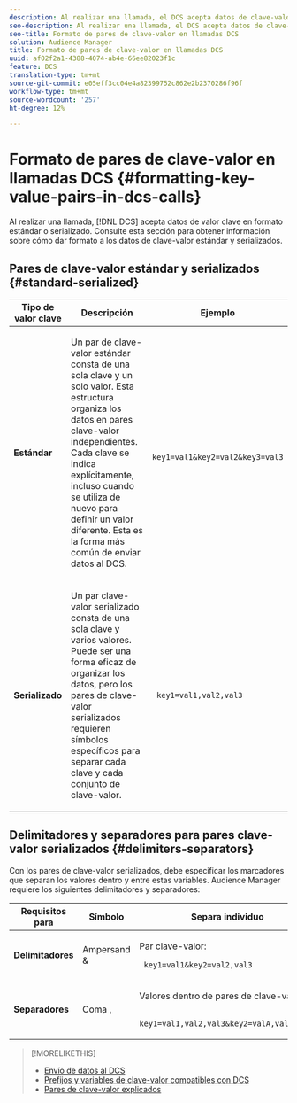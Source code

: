 ```yaml
---
description: Al realizar una llamada, el DCS acepta datos de clave-valor en formato estándar o serializado. Consulte esta sección para obtener información sobre cómo dar formato a los datos de clave-valor estándar y serializados.
seo-description: Al realizar una llamada, el DCS acepta datos de clave-valor en formato estándar o serializado. Consulte esta sección para obtener información sobre cómo dar formato a los datos de clave-valor estándar y serializados.
seo-title: Formato de pares de clave-valor en llamadas DCS
solution: Audience Manager
title: Formato de pares de clave-valor en llamadas DCS
uuid: af02f2a1-4388-4074-ab4e-66ee82023f1c
feature: DCS
translation-type: tm+mt
source-git-commit: e05eff3cc04e4a82399752c862e2b2370286f96f
workflow-type: tm+mt
source-wordcount: '257'
ht-degree: 12%

---
```



# Formato de pares de clave-valor en llamadas DCS {#formatting-key-value-pairs-in-dcs-calls}

Al realizar una llamada, [!DNL DCS] acepta datos de valor clave en formato estándar o serializado. Consulte esta sección para obtener información sobre cómo dar formato a los datos de clave-valor estándar y serializados.

## Pares de clave-valor estándar y serializados {#standard-serialized}

<table id="table_A220F9B359F34C6EA7B83618FC22EE3A"> 
 <thead> 
  <tr> 
   <th colname="col1" class="entry"> Tipo de valor clave </th> 
   <th colname="col2" class="entry"> Descripción </th> 
   <th colname="col3" class="entry"> Ejemplo </th> 
  </tr> 
 </thead>
 <tbody> 
  <tr> 
   <td colname="col1"> <b>Estándar</b> </td> 
   <td colname="col2"> <p>Un par de clave-valor estándar consta de una sola clave y un solo valor. Esta estructura organiza los datos en pares clave-valor independientes. Cada clave se indica explícitamente, incluso cuando se utiliza de nuevo para definir un valor diferente. Esta es la forma más común de enviar datos al DCS. </p> </td>
   <td colname="col3"> <code> key1=val1&amp;key2=val2&amp;key3=val3</code> </td>
  </tr>
  <tr> 
   <td colname="col1"> <b>Serializado</b> </td> 
   <td colname="col2"> <p>Un par clave-valor serializado consta de una sola clave y varios valores. Puede ser una forma eficaz de organizar los datos, pero los pares de clave-valor serializados requieren símbolos específicos para separar cada clave y cada conjunto de clave-valor. </p> </td> 
   <td colname="col3"> <code> key1=val1,val2,val3</code> </td> 
  </tr>
 </tbody>
</table>

## Delimitadores y separadores para pares clave-valor serializados {#delimiters-separators}

Con los pares de clave-valor serializados, debe especificar los marcadores que separan los valores dentro y entre estas variables. Audience Manager requiere los siguientes delimitadores y separadores:

<table id="table_8FD4E6B9506943AEA619D4089913ECBC"> 
 <thead> 
  <tr> 
   <th colname="col1" class="entry"> Requisitos para </th> 
   <th colname="col2" class="entry"> Símbolo </th> 
   <th colname="col3" class="entry"> Separa individuo </th> 
  </tr>
 </thead>
 <tbody> 
  <tr> 
   <td colname="col1"><b>Delimitadores</b> </td> 
   <td colname="col2"> Ampersand &amp; </td> 
   <td colname="col3"> <p>Par clave-valor: </p> <p><code> key1=val1&amp;key2=val2,val3</code> </p> </td> 
  </tr> 
  <tr> 
   <td colname="col1"><b>Separadores</b> </td> 
   <td colname="col2"> Coma , </td> 
   <td colname="col3"> <p>Valores dentro de pares de clave-valor: </p> <p><code> key1=val1,val2,val3&amp;key2=valA,valB,valC</code> </p> </td> 
  </tr> 
 </tbody> 
</table>

>[!MORELIKETHIS]
>
>* [Envío de datos al DCS](../../../api/dcs-intro/dcs-event-calls/dcs-url-send.md)
>* [Prefijos y variables de clave-valor compatibles con DCS](../../../api/dcs-intro/dcs-api-reference/dcs-keys.md)
>* [Pares de clave-valor explicados](../../../reference/key-value-pairs-explained.md)

